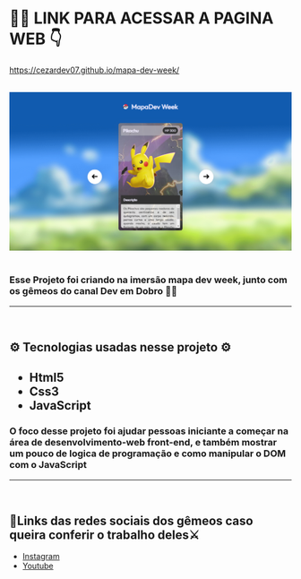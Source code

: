 # 👨‍💻 LINK PARA ACESSAR A PAGINA WEB 👇

https://cezardev07.github.io/mapa-dev-week/

</br>
<a href="https://cezardev07.github.io/mapa-dev-week/"><img src="src/img/imgreadme.png"></a>

</br>

# <h3> Esse Projeto foi criando na imersão mapa dev week, junto com os gêmeos do canal Dev em Dobro 👨‍💻</h3>
<hr></br>
<h2>⚙️ Tecnologias usadas nesse projeto ⚙️<h2>
<ul>
    <li>Html5</li>
    <li>Css3</li>
    <li>JavaScript</li>
</ul>

<h3>O foco desse projeto foi ajudar pessoas iniciante a começar na área de desenvolvimento-web front-end, e também mostrar um pouco de logica de programação e como manipular o DOM com o JavaScript</h3><hr></br>

<h2>🔗Links das redes sociais dos gêmeos caso queira conferir o trabalho deles⚔️</h2>

<ul>
    <li><a href="https://instagram.com/devemdobro?igshid=YmMyMTA2M2Y=" target="_blank" rel="noopener noreferrer">Instagram</a>
    </li>
    <li><a href="https://youtube.com/c/DevemDobro" target="_blank" rel="noopener noreferrer">Youtube</a>
    </li>
</ul>


